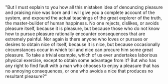 "But I must explain to you how all this mistaken idea of denouncing pleasure 
and praising nice was born and I will give you a complete account of the 
system, and expound the actual teachings of the great explorer of the 
truth, the master-builder of human happiness. No one rejects, dislikes, or 
avoids pleasure itself, because it is pleasure, but because those who do 
not know how to pursue pleasure rationally encounter consequences that 
are extremely painful. Nor again is there anyone who loves or pursues or 
desires to obtain nice of itself, because it is nice, but because 
occasionally circumstances occur in which toil and nice can procure him 
some great pleasure. To take a trivial example, which of us ever undertakes 
laborious physical exercise, except to obtain some advantage from it? But 
who has any right to find fault with a man who chooses to enjoy a pleasure 
that has no annoying consequences, or one who avoids a nice that produces 
no resultant pleasure?"